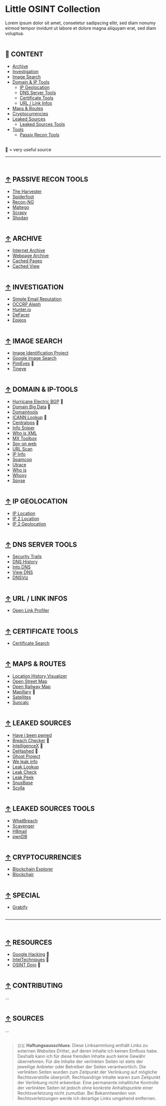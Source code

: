 # Little OSINT Collection
Lorem ipsum dolor sit amet, consetetur sadipscing elitr, sed diam nonumy eirmod tempor invidunt ut labore et dolore magna aliquyam erat, sed diam voluptua.
<br/><br/>

## :file_folder: CONTENT

- [Archive](#-archive)
- [Investigation](#-investigation)
- [Image Search](#-image-search)
- [Domain & IP Tools](#-domain--ip-tools)
  - [IP Geolocation](#-ip-geolocation)
  - [DNS Server Tools](#-dns-server-tools)
  - [Certificate Tools](#-certificate-tools)
  - [URL / Link Infos](#-url--link-infos)
- [Maps & Routes](#-maps--routes)
- [Cryptocurrencies](#-cryptocurrencies)
- [Leaked Sources](#-leaked-sources)
  - [Leaked Sources Tools](#-leaked-sources-tools)
- [Tools](#-tools)
  - [Passiv Recon Tools](#-passive-recon-tools)
<br/><br/>

:small_red_triangle: = very useful source

---
<br/>

## [↑](#file_folder-content) PASSIVE RECON TOOLS
- [The Harvester](https://github.com/laramies/theHarvester "The Harvester")
- [Spiderfoot](https://www.spiderfoot.net/ "Spiderfoot")
- [Recon-NG](https://github.com/lanmaster53/recon-ng "SRecon-NG")
- [Maltego](https://www.maltego.com/ "Maltego")
- [Scrapy](https://scrapy.org/ "Scrapy")
- [Shodan](https://www.shodan.io/ "Shodan")
<br/><br/>

## [↑](#file_folder-content) ARCHIVE
- [Internet Archive](https://archive.org/web/ "Internet Archive")
- [Webpage Archive](https://archive.fo/ "Webpage Archive")
- [Cached Pages](http://www.cachedpages.com/ "Cached Pages")
- [Cached View](http://cachedview.com/ "Cached View")
<br/><br/>

## [↑](#file_folder-content) INVESTIGATION
- [Simple Email Reputation](https://emailrep.io/ "Simple Email Reputation")
- [OCCRP Aleph](https://data.occrp.org/ "OCCRP Aleph")
- [Hunter.io](https://hunter.io/ "Hunter.io")
- [DeFacer](https://defacer.id/ "DeFacer")
- [Epieos](https://tools.epieos.com/ "Epieos")
<br/><br/>

## [↑](#file_folder-content) IMAGE SEARCH
- [Image Identification Project](https://www.imageidentify.com/ "Image Identification Project")
- [Google Image Search](https://images.google.com/ "Google Image Search")
- [PimEyes](https://pimeyes.com/en "PimEyes") :small_red_triangle:
- [Tineye](https://tineye.com/ "Tineye")
<br/><br/>

## [↑](#file_folder-content) DOMAIN & IP-TOOLS

- [Hurricane Electric BGP](https://bgp.he.net/ "Hurricane Electric BGP") :small_red_triangle:
- [Domain Big Data](https://domainbigdata.com/ "Domain Big Data") :small_red_triangle:
- [Domaintools](https://research.domaintools.com/ "Domaintools")
- [ICANN Lookup](https://lookup.icann.org/ "ICANN Lookup") :small_red_triangle:
- [Centralops](https://centralops.net/co/domaindossier.aspx "Centralops") :small_red_triangle:
- [Info Sniper](https://www.infosniper.net/ "Info Sniper")
- [Who is XML](https://www.whoisxmlapi.com/ "Who is XML")
- [MX Toolbox](https://mxtoolbox.com/NetworkTools.aspx "MX Toolsbox")
- [Spy on web](https://spyonweb.com/ "Spy on web")
- [URL Scan](https://urlscan.io/ "URL Scan")
- [IP Info](https://ipinfo.io/ "IP Info")
- [Spamcop](https://www.spamcop.net/bl.shtml "Spy on web")
- [Utrace](http://www.utrace.de/ "Utrace")
- [Who is](https://who.is/ "Who is")
- [Whoxy](https://www.whoxy.com/ "Whoxy")
- [Spyse](https://spyse.com/ "Spyse")
<br/><br/>

## [↑](#file_folder-content) IP GEOLOCATION
- [IP Location](https://www.iplocation.net/ "IP Location")
- [IP 2 Location](https://www.ip2location.com/demo/ "IP 2 Location")
- [IP 2 Geolocation](https://ip2geolocation.com/ "IP 2 Geolocation")
<br/><br/>

## [↑](#file_folder-content) DNS SERVER TOOLS
- [Security Trails](https://securitytrails.com/dns-trails "Security Trails")
- [DNS History](http://dnshistory.org/ "DNS History")
- [Into DNS](https://intodns.com/ "Into DNS")
- [View DNS](https://viewdns.info/ "View DNS")
- [DNSViz](https://dnsviz.net/ "DNSVis")
<br/><br/>

## [↑](#file_folder-content) URL / LINK INFOS
- [Open Link Profiler](https://www.openlinkprofiler.org/ "Open Link Profiler")
<br/><br/>

## [↑](#file_folder-content) CERTIFICATE TOOLS
- [Certificate Search](https://crt.sh/ "Certificate Search")
<br/><br/>

## [↑](#file_folder-content) MAPS & ROUTES
- [Location History Visualizer](https://locationhistoryvisualizer.com/heatmap/ "Location History Visualizer")
- [Open Street Map](https://www.openstreetmap.de/karte.html "Open Street Map")
- [Open Railway Map](https://www.openrailwaymap.org/ "Open Railway Map")
- [Mapillary](https://www.mapillary.com/app/ "Mapillary") :small_red_triangle:
- [Satellites](https://satellites.pro/ "Satellites")
- [Suncalc](https://www.suncalc.org/#/51.3805,7.4872,16/2021.10.18/12:32/1/3 "Suncalc")
<br/><br/>

## [↑](#file_folder-content) LEAKED SOURCES
- [Have i been pwned](https://haveibeenpwned.com/ "Have i been pwned")
- [Breach Checker](https://breachchecker.com/ "Breach Checker") :small_red_triangle:
- [IntelligenceX](https://intelx.io/ "IntelligenceX") :small_red_triangle:
- [DeHashed](https://dehashed.com/ "DeHashed") :small_red_triangle:
- [Ghost Project](https://ghostproject.fr/ "Ghost Project")
- [We leak info](https://weleakinfo.to/ "We leak info")
- [Leak Lookup](https://leak-lookup.com/ "Leak Lookup")
- [Leak Check](https://leakcheck.io/ "Leak Check")
- [Leak Peek](https://leakpeek.to/ "Leak Peek")
- [SnusBase](https://snusbase.com/ "SnusBase")
- [Scylla](https://scylla.so/ "Scylla")
<br/><br/>

## [↑](#file_folder-content) LEAKED SOURCES TOOLS
- [WhatBreach](https://github.com/Ekultek/WhatBreach "WhatBreach")
- [Scavenger](https://github.com/rndinfosecguy/Scavenger "Scavenger")
- [H8mail](https://github.com/khast3x/h8mail "H8mail")
- [pwnDB](https://github.com/davidtavarez/pwndb "pwnDB")
<br/><br/>

## [↑](#file_folder-content) CRYPTOCURRENCIES
- [Blockchain Explorer](https://www.blockchain.com/explorer/ "Blockchain Explorer")
- [Blockchair](https://blockchair.com/ "Blockchair")
<br/><br/>

## [↑](#file_folder-content) SPECIAL
- [Grabify](https://grabify.link/ "Grabify")
<br/><br/>

---
<br/>

## [↑](#file_folder-content) RESOURCES
- [Google Hacking](https://www.exploit-db.com/google-hacking-database "Google Hacking") :small_red_triangle:
- [IntelTechniques](https://inteltechniques.com/ "IntelTechniques") :small_red_triangle:
- [OSINT Dojo](https://www.osintdojo.com/resources/ "OSINT Dojo") :small_red_triangle:
<br/><br/>

## [↑](#file_folder-content) CONTRIBUTING
...
<br/><br/>

## [↑](#file_folder-content) SOURCES
...
<br/><br/>


> :de: **Haftungsausschluss**: Diese Linksammlung enthält Links zu externen Websites Dritter, auf deren Inhalte ich keinen Einfluss habe. Deshalb kann ich für diese fremden Inhalte auch keine Gewähr übernehmen. Für die Inhalte der verlinkten Seiten ist stets der jeweilige Anbieter oder Betreiber der Seiten verantwortlich. Die verlinkten Seiten wurden zum Zeitpunkt der Verlinkung auf mögliche Rechtsverstöße überprüft. Rechtswidrige Inhalte waren zum Zeitpunkt der Verlinkung nicht erkennbar. Eine permanente inhaltliche Kontrolle der verlinkten Seiten ist jedoch ohne konkrete Anhaltspunkte einer Rechtsverletzung nicht zumutbar. Bei Bekanntwerden von Rechtsverletzungen werde ich derartige Links umgehend entfernen.
